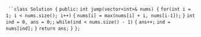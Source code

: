   
`
``class Solution {`
`public:`
`int jump(vector<int>& nums) {`
`for(int i = 1; i < nums.size(); i++)`
`{`
`nums[i] = max(nums[i] + i, nums[i-1]);`
`}`
`int ind = 0, ans = 0;;`
`while(ind < nums.size() - 1)`
`{`
`ans++;`
`ind = nums[ind];`
`}`
`return ans;`
`}`
`};`